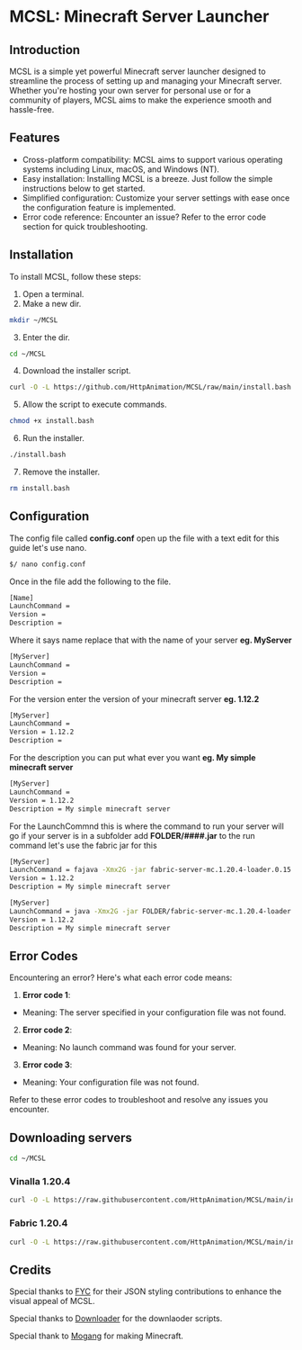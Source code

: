 # MCSL: Minecraft Server Launcher

## Introduction
MCSL is a simple yet powerful Minecraft server launcher designed to streamline the process of setting up and managing your Minecraft server. Whether you're hosting your own server for personal use or for a community of players, MCSL aims to make the experience smooth and hassle-free.

## Features
- Cross-platform compatibility: MCSL aims to support various operating systems including Linux, macOS, and Windows (NT).
- Easy installation: Installing MCSL is a breeze. Just follow the simple instructions below to get started.
- Simplified configuration: Customize your server settings with ease once the configuration feature is implemented.
- Error code reference: Encounter an issue? Refer to the error code section for quick troubleshooting.

## Installation
To install MCSL, follow these steps:
1. Open a terminal.
2. Make a new dir.

```bash
mkdir ~/MCSL
```
3. Enter the dir.

```bash
cd ~/MCSL
```

4. Download the installer script.

```bash
curl -O -L https://github.com/HttpAnimation/MCSL/raw/main/install.bash
```

5. Allow the script to execute commands.

```bash
chmod +x install.bash
```

6. Run the installer.

```bash
./install.bash
```

7. Remove the installer.

```bash
rm install.bash
```

## Configuration
The config file called **config.conf** open up the file with a text edit for this guide let's use nano.

```bash
$/ nano config.conf
```

Once in the file add the following to the file.

```bash
[Name]
LaunchCommand = 
Version = 
Description = 
```

Where it says name replace that with the name of your server **eg. MyServer**

```bash
[MyServer]
LaunchCommand = 
Version = 
Description = 
```

For the version enter the version of your minecraft server **eg. 1.12.2**

```bash
[MyServer]
LaunchCommand = 
Version = 1.12.2
Description = 
```

For the description you can put what ever you want **eg. My simple minecraft server**

```bash
[MyServer]
LaunchCommand = 
Version = 1.12.2
Description = My simple minecraft server
```

For the LaunchCommnd this is where the command to run your server will go if your server is in a subfolder add **FOLDER/####.jar** to the run command let's use the fabric jar for this


```bash
[MyServer]
LaunchCommand = fajava -Xmx2G -jar fabric-server-mc.1.20.4-loader.0.15.7-launcher.1.0.0.jar nogui
Version = 1.12.2
Description = My simple minecraft server
```

```bash
[MyServer]
LaunchCommand = java -Xmx2G -jar FOLDER/fabric-server-mc.1.20.4-loader.0.15.7-launcher.1.0.0.jar nogui
Version = 1.12.2
Description = My simple minecraft server
```

## Error Codes
Encountering an error? Here's what each error code means:

1. **Error code 1**:
- Meaning: The server specified in your configuration file was not found.

2. **Error code 2**:
- Meaning: No launch command was found for your server.

3. **Error code 3**:
- Meaning: Your configuration file was not found.

Refer to these error codes to troubleshoot and resolve any issues you encounter.

## Downloading servers

```bash
cd ~/MCSL
```

### Vinalla 1.20.4
```bash
curl -O -L https://raw.githubusercontent.com/HttpAnimation/MCSL/main/installers/base/1.20.4/1.20.4.sh && chmod +x 1.20.4.sh && ./1.20.4.sh && rm 1.20.4.sh
```

### Fabric 1.20.4
```bash
curl -O -L https://raw.githubusercontent.com/HttpAnimation/MCSL/main/installers/fabric/1.20.4/1.20.4.sh && chmod +x 1.20.4.sh && ./1.20.4.sh && rm 1.20.4.sh
```

## Credits
Special thanks to [FYC](https://github.com/HttpAnimation/FYC-Rewrite-V2/) for their JSON styling contributions to enhance the visual appeal of MCSL.

Special thanks to [Downloader](https://github.com/HttpAnimation/Downloader) for the downlaoder scripts.

Special thank to [Mogang](https://en.wikipedia.org/wiki/Mojang_Studios) for making Minecraft.